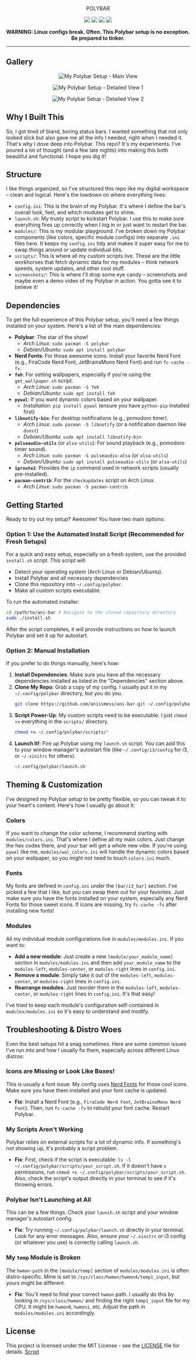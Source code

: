 <p align="center">POLYBAR</p>
<p align="center">
  <img src="https://img.shields.io/github/license/aniismess/ani-bar?style=for-the-badge&color=blueviolet">
  <img src="https://img.shields.io/github/stars/aniismess/ani-bar?style=for-the-badge&color=gold">
  <img src="https://img.shields.io/github/issues/aniismess/ani-bar?color=violet&style=for-the-badge">
  <img src="https://img.shields.io/github/forks/aniismess/ani-bar?color=teal&style=for-the-badge">
</p>



<p align="center">
  <b>WARNING: Linux configs break. Often. This Polybar setup is no exception. Be prepared to tinker.</b>
</p>

---

## Gallery


<p align="center">
  <img src="screenshots/polybar.png" alt="My Polybar Setup - Main View">
</p>
<p align="center">
  <img src="screenshots/polybar2.png" alt="My Polybar Setup - Detailed View 1">
</p>
<p align="center">
  <img src="screenshots/polybar3.png" alt="My Polybar Setup - Detailed View 2">
</p>


<p align="center">

</p>

## Why I Built This 


So, I got tired of bland, boring status bars. I wanted something that not only looked slick but also gave me all the info I needed, right when I needed it. That's why I dove deep into Polybar. This repo? It's my experiments. I've poured a lot of thought (and a few late nights) into making this both beautiful and functional. I hope you dig it!

## Structure

I like things organized, so I've structured this repo like my digital workspace – clean and logical. Here's the lowdown on where everything lives:

-   `config.ini`: This is the brain of my Polybar. It's where I define the bar's overall look, feel, and which modules get to shine.
-   `launch.sh`: My trusty script to kickstart Polybar. I use this to make sure everything fires up correctly when I log in or just want to restart the bar.
-   `modules/`: This is my modular playground. I've broken down my Polybar components (like colors, specific module configs) into separate `.ini` files here. It keeps my `config.ini` tidy and makes it super easy for me to swap things around or update individual bits.
-   `scripts/`: This is where all my custom scripts live. These are the little workhorses that fetch dynamic data for my modules – think network speeds, system updates, and other cool stuff.
-   `screenshots/`: This is where I'll drop some eye candy – screenshots and maybe even a demo video of my Polybar in action. You gotta see it to believe it!


## Dependencies 

To get the full experience of this Polybar setup, you'll need a few things installed on your system. Here's a list of the main dependencies:

-   **Polybar**: The star of the show!
    -   *Arch Linux*: `sudo pacman -S polybar`
    -   *Debian/Ubuntu*: `sudo apt install polybar`
-   **Nerd Fonts**: For those awesome icons. Install your favorite Nerd Font (e.g., FiraCode Nerd Font, JetBrainsMono Nerd Font) and run `fc-cache -fv`.
-   **`feh`**: For setting wallpapers, especially if you're using the `get_wallpaper.sh` script.
    -   *Arch Linux*: `sudo pacman -S feh`
    -   *Debian/Ubuntu*: `sudo apt install feh`
-   **`pywal`**: If you want dynamic colors based on your wallpaper.
    -   *Installation*: `pip install pywal` (ensure you have `python-pip` installed first)
-   **`libnotify-bin`**: For desktop notifications (e.g., pomodoro timer).
    -   *Arch Linux*: `sudo pacman -S libnotify` (or a notification daemon like `dunst`)
    -   *Debian/Ubuntu*: `sudo apt install libnotify-bin`
-   **`pulseaudio-utils`** (or `alsa-utils`): For sound playback (e.g., pomodoro timer sound).
    -   *Arch Linux*: `sudo pacman -S pulseaudio-alsa` (or `alsa-utils`)
    -   *Debian/Ubuntu*: `sudo apt install pulseaudio-utils` (or `alsa-utils`)
-   **`iproute2`**: Provides the `ip` command used in network scripts (usually pre-installed).
-   **`pacman-contrib`**: For the `checkupdates` script on Arch Linux.
    -   *Arch Linux*: `sudo pacman -S pacman-contrib`


## Getting Started 

Ready to try out my setup? Awesome! You have two main options:

### Option 1: Use the Automated Install Script (Recommended for Fresh Setups)

For a quick and easy setup, especially on a fresh system, use the provided `install.sh` script. This script will:

-   Detect your operating system (Arch Linux or Debian/Ubuntu).
-   Install Polybar and all necessary dependencies
-   Clone this repository into `~/.config/polybar`.
-   Make all custom scripts executable.

To run the automated installer:

```bash
cd /path/to/ani-bar # Navigate to the cloned repository directory
sudo ./install.sh
```

After the script completes, it will provide instructions on how to launch Polybar and set it up for autostart.

### Option 2: Manual Installation

If you prefer to do things manually, here's how:

1.  **Install Dependencies**: Make sure you have all the necessary dependencies installed as listed in the "Dependencies" section above.
2.  **Clone My Repo**: Grab a copy of my config. I usually put it in my `~/.config/polybar` directory, but you do you.
    ```bash
    git clone https://github.com/aniismess/ani-bar.git ~/.config/polybar
    ```
3.  **Script Power-Up**: My custom scripts need to be executable. I just `chmod +x` everything in the `scripts/` directory.
    ```bash
    chmod +x ~/.config/polybar/scripts/*
    ```
4.  **Launch It!**: Fire up Polybar using my `launch.sh` script. You can add this to your window manager's autostart file (like `~/.config/i3/config` for i3, or `~/.xinitrc` for others).
    ```bash
    ~/.config/polybar/launch.sh
    ```

## Theming & Customization

I've designed my Polybar setup to be pretty flexible, so you can tweak it to your heart's content. Here's how I usually go about it:

### Colors

If you want to change the color scheme, I recommend starting with `modules/colors.ini`. That's where I define all my main colors. Just change the hex codes there, and your bar will get a whole new vibe. If you're using `pywal` like me, `modules/wal_colors.ini` will handle the dynamic colors based on your wallpaper, so you might not need to touch `colors.ini` much.

### Fonts

My fonts are defined in `config.ini` under the `[bar/i3_bar]` section. I've picked a few that I like, but you can swap them out for your favorites. Just make sure you have the fonts installed on your system, especially any Nerd Fonts for those sweet icons. If icons are missing, try `fc-cache -fv` after installing new fonts!

### Modules

All my individual module configurations live in `modules/modules.ini`. If you want to:

-   **Add a new module**: Just create a new `[module/your_module_name]` section in `modules/modules.ini` and then add `your_module_name` to the `modules-left`, `modules-center`, or `modules-right` lines in `config.ini`.
-   **Remove a module**: Simply take it out of the `modules-left`, `modules-center`, or `modules-right` lines in `config.ini`.
-   **Rearrange modules**: Just reorder them in the `modules-left`, `modules-center`, or `modules-right` lines in `config.ini`. It's that easy!

I've tried to keep each module's configuration self-contained in `modules/modules.ini` so it's easy to understand and modify.

## Troubleshooting & Distro Woes

Even the best setups hit a snag sometimes. Here are some common issues I've run into and how I usually fix them, especially across different Linux distros:

### Icons are Missing or Look Like Boxes!

This is usually a font issue. My config uses [Nerd Fonts](https://www.nerdfonts.com/) for those cool icons. Make sure you have them installed and your font cache is updated.

-   **Fix**: Install a Nerd Font (e.g., `FiraCode Nerd Font`, `JetBrainsMono Nerd Font`). Then, run `fc-cache -fv` to rebuild your font cache. Restart Polybar.

### My Scripts Aren't Working

Polybar relies on external scripts for a lot of dynamic info. If something's not showing up, it's probably a script problem.

-   **Fix**: First, check if the script is executable: `ls -l ~/.config/polybar/scripts/your_script.sh`. If it doesn't have `x` permissions, run `chmod +x ~/.config/polybar/scripts/your_script.sh`. Also, check the script's output directly in your terminal to see if it's throwing errors.

### Polybar Isn't Launching at All

This can be a few things. Check your `launch.sh` script and your window manager's autostart config.

-   **Fix**: Try running `~/.config/polybar/launch.sh` directly in your terminal. Look for any error messages. Also, ensure your `~/.xinitrc` or i3 config (or whatever you use) is correctly calling `launch.sh`.

### My `temp` Module is Broken

The `hwmon-path` in the `[module/temp]` section of `modules/modules.ini` is often distro-specific. Mine is set to `/sys/class/hwmon/hwmon4/temp1_input`, but yours might be different.

-   **Fix**: You'll need to find your correct `hwmon` path. I usually do this by looking in `/sys/class/hwmon/` and finding the right `temp1_input` file for my CPU. It might be `hwmon0`, `hwmon1`, etc. Adjust the path in `modules/modules.ini` accordingly.

## License

This project is licensed under the MIT License - see the [LICENSE](LICENSE) file for details. [Script](Scripts)
